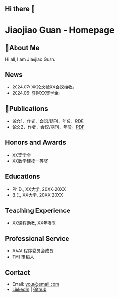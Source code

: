 ## Hi there 👋

<!--
**jiaojiaoguan/JiaojiaoGuan** is a ✨ _special_ ✨ repository because its `README.md` (this file) appears on your GitHub profile.

Here are some ideas to get you started:

- 🔭 I’m currently working on ...
- 🌱 I’m currently learning ...
- 👯 I’m looking to collaborate on ...
- 🤔 I’m looking for help with ...
- 💬 Ask me about ...
- 📫 How to reach me: ...
- 😄 Pronouns: ...
- ⚡ Fun fact: ...
-->


# Jiaojiao Guan - Homepage

## 🌱About Me
Hi all, I am Jiaojiao Guan. 

## News
- 2024.07: XX论文被XX会议接收。
- 2024.06: 获得XX奖学金。

## 📝Publications
- 论文1，作者，会议/期刊，年份。[PDF](#)
- 论文2，作者，会议/期刊，年份。[PDF](#)

## Honors and Awards
- XX奖学金
- XX数学建模一等奖

## Educations
- Ph.D., XX大学, 20XX-20XX
- B.E., XX大学, 20XX-20XX

## Teaching Experience
- XX课程助教, XX年春季

## Professional Service
- AAAI 程序委员会成员
- TMI 审稿人

## Contact
- Email: your@email.com
- [LinkedIn](#) | [Github](#)

